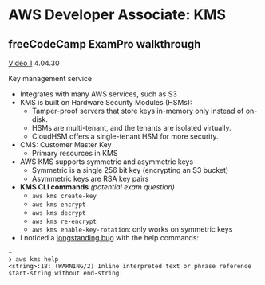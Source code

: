 # AWS Developer Associate: KMS

## freeCodeCamp ExamPro walkthrough

[Video 1](https://youtu.be/RrKRN9zRBWs) 4.04.30

Key management service

- Integrates with many AWS services, such as S3
- KMS is built on Hardware Security Modules (HSMs):
  - Tamper-proof servers that store keys in-memory only instead of on-disk.
  - HSMs are multi-tenant, and the tenants are isolated virtually.
  - CloudHSM offers a single-tenant HSM for more security.
- CMS: Customer Master Key
  - Primary resources in KMS
- AWS KMS supports symmetric and asymmetric keys
  - Symmetric is a single 256 bit key (encrypting an S3 bucket)
  - Asymmetric keys are RSA key pairs
- **KMS CLI commands** _(potential exam question)_
  - `aws kms create-key`
  - `aws kms encrypt`
  - `aws kms decrypt`
  - `aws kms re-encrypt`
  - `aws kms enable-key-rotation`: only works on symmetric keys
- I noticed a [longstanding bug](https://github.com/aws/aws-cli/issues/2383) with the help commands:

```
~
❯ aws kms help
<string>:18: (WARNING/2) Inline interpreted text or phrase reference start-string without end-string.
```
